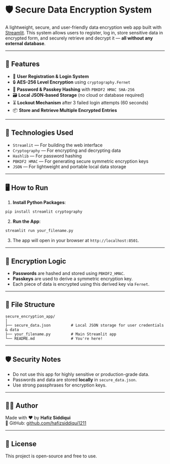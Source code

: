 # 🛡️ Secure Data Encryption System

A lightweight, secure, and user-friendly data encryption web app built with [Streamlit](https://streamlit.io/). This system allows users to register, log in, store sensitive data in encrypted form, and securely retrieve and decrypt it — **all without any external database**.

---

## 🚀 Features

- 🔐 **User Registration & Login System**
- 🔒 **AES-256 Level Encryption** using `cryptography.Fernet`
- 🧠 **Password & Passkey Hashing** with `PBKDF2 HMAC SHA-256`
- 🗃️ **Local JSON-based Storage** (no cloud or database required)
- ⏳ **Lockout Mechanism** after 3 failed login attempts (60 seconds)
- 📦 **Store and Retrieve Multiple Encrypted Entries**

---

## 🧩 Technologies Used

- `Streamlit` — For building the web interface
- `Cryptography` — For encrypting and decrypting data
- `Hashlib` — For password hashing
- `PBKDF2 HMAC` — For generating secure symmetric encryption keys
- `JSON` — For lightweight and portable local data storage

---

## 🖥️ How to Run

1. **Install Python Packages**:

```bash
pip install streamlit cryptography
```

2. **Run the App**:

```bash
streamlit run your_filename.py
```

3. The app will open in your browser at `http://localhost:8501`.

---

## 🔐 Encryption Logic

- **Passwords** are hashed and stored using `PBKDF2_HMAC`.
- **Passkeys** are used to derive a symmetric encryption key.
- Each piece of data is encrypted using this derived key via `Fernet`.

---

## 📂 File Structure

```
secure_encryption_app/
│
├── secure_data.json         # Local JSON storage for user credentials & data
├── your_filename.py         # Main Streamlit app
└── README.md                # You're here!
```

---

## 🛡️ Security Notes

- Do not use this app for highly sensitive or production-grade data.
- Passwords and data are stored **locally** in `secure_data.json`.
- Use strong passphrases for encryption keys.

---

## 🙋‍♂️ Author

Made with ❤️ by **Hafiz Siddiqui**  
🔗 GitHub: [github.com/hafizsiddiqui1211](https://github.com/hafizsiddiqui1211)

---

## 📜 License

This project is open-source and free to use.
```
